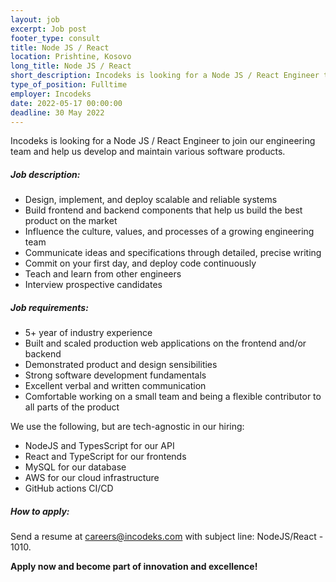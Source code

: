 ```yaml
---
layout: job 
excerpt: Job post 
footer_type: consult
title: Node JS / React
location: Prishtine, Kosovo
long_title: Node JS / React
short_description: Incodeks is looking for a Node JS / React Engineer to join our engineering team and help us develop and maintain various software products. 
type_of_position: Fulltime
employer: Incodeks
date: 2022-05-17 00:00:00
deadline: 30 May 2022
---
```


Incodeks is looking for a Node JS / React Engineer to join our engineering team and help us develop and maintain various software products.

##### Job description:

- Design, implement, and deploy scalable and reliable systems
- Build frontend and backend components that help us build the best product on the market
- Influence the culture, values, and processes of a growing engineering team
- Communicate ideas and specifications through detailed, precise writing
- Commit on your first day, and deploy code continuously
- Teach and learn from other engineers
- Interview prospective candidates

##### Job requirements:

- 5+ year of industry experience
- Built and scaled production web applications on the frontend and/or backend
- Demonstrated product and design sensibilities
- Strong software development fundamentals
- Excellent verbal and written communication
- Comfortable working on a small team and being a flexible contributor to all parts of the product

We use the following, but are tech-agnostic in our hiring:
- NodeJS and TypesScript for our API
- React and TypeScript for our frontends
- MySQL for our database
- AWS for our cloud infrastructure
- GitHub actions CI/CD

##### How to apply: 

Send a resume at <a href="mailto:careers@incodeks.com?subject= NodeJS/React - 1010" style="color:#5C46F9 !important">careers@incodeks.com</a> with subject line: NodeJS/React - 1010.

<p style="font-weight: bold">Apply now and become part of innovation and excellence!</p>
